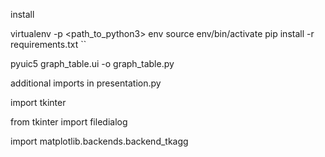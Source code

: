 install

virtualenv -p <path_to_python3> env source env/bin/activate pip install -r requirements.txt ``

pyuic5 graph_table.ui -o graph_table.py


additional imports in presentation.py

import tkinter

from tkinter import filedialog

import matplotlib.backends.backend_tkagg
